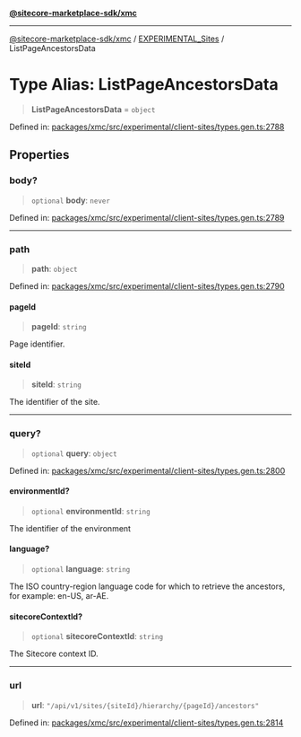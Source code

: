 [**@sitecore-marketplace-sdk/xmc**](../../../../README.md)

***

[@sitecore-marketplace-sdk/xmc](../../../../README.md) / [EXPERIMENTAL\_Sites](../README.md) / ListPageAncestorsData

# Type Alias: ListPageAncestorsData

> **ListPageAncestorsData** = `object`

Defined in: [packages/xmc/src/experimental/client-sites/types.gen.ts:2788](https://github.com/Sitecore/marketplace-sdk/blob/main/packages/xmc/src/experimental/client-sites/types.gen.ts#L2788)

## Properties

### body?

> `optional` **body**: `never`

Defined in: [packages/xmc/src/experimental/client-sites/types.gen.ts:2789](https://github.com/Sitecore/marketplace-sdk/blob/main/packages/xmc/src/experimental/client-sites/types.gen.ts#L2789)

***

### path

> **path**: `object`

Defined in: [packages/xmc/src/experimental/client-sites/types.gen.ts:2790](https://github.com/Sitecore/marketplace-sdk/blob/main/packages/xmc/src/experimental/client-sites/types.gen.ts#L2790)

#### pageId

> **pageId**: `string`

Page identifier.

#### siteId

> **siteId**: `string`

The identifier of the site.

***

### query?

> `optional` **query**: `object`

Defined in: [packages/xmc/src/experimental/client-sites/types.gen.ts:2800](https://github.com/Sitecore/marketplace-sdk/blob/main/packages/xmc/src/experimental/client-sites/types.gen.ts#L2800)

#### environmentId?

> `optional` **environmentId**: `string`

The identifier of the environment

#### language?

> `optional` **language**: `string`

The ISO country-region language code for which to retrieve the ancestors, for example: en-US, ar-AE.

#### sitecoreContextId?

> `optional` **sitecoreContextId**: `string`

The Sitecore context ID.

***

### url

> **url**: `"/api/v1/sites/{siteId}/hierarchy/{pageId}/ancestors"`

Defined in: [packages/xmc/src/experimental/client-sites/types.gen.ts:2814](https://github.com/Sitecore/marketplace-sdk/blob/main/packages/xmc/src/experimental/client-sites/types.gen.ts#L2814)
